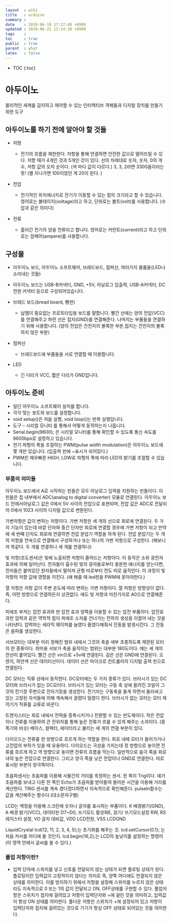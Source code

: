 ```yaml
---
layout  : wiki
title   : arduino
summary : 
date    : 2019-06-19 17:27:48 +0900
updated : 2019-06-21 13:24:38 +0900
tags    : 
toc     : true
public  : true
parent  : what
latex   : false
---
```

* TOC
{:toc}

# 아두이노

물리적인 세계를 감지하고 제어할 수 있는 인터렉티브 객체들과 디지털 장치를 만들기 위한 도구

## 아두이노를 하기 전에 알아야 할 것들

-   저항
    
    -   전기의 흐름을 제한한다. 저항을 통해 연결하면 안전한 값으로 떨어뜨릴 수 있다. 저항 때가 4개인 것과 5개인 것이 있다. 선의 차례대로 숫자, 숫자, 0의 개수, 저항 값의 오차 순이다. (색 마다 값이 다르다.) 3, 3, 2라면 3300옴이라는 뜻! (얠 지나가면 100이었던 게 20이 된다. )
-   전압
    
    -   전기적인 위치에너지로 전기가 이동할 수 있는 힘의 크기라고 할 수 있습니다. 영어로는 볼테이지(voltage)라고 하고, 단위로는 볼트(volt)를 사용합니다. (수압과 같은 의미다)
-   전류
    
    -   흘러간 전기의 양을 전류라고 합니다. 영어로는 커런트(current)라고 하고 단위로는 암페어(ampere)를 사용합니다.

## 구성물

-   아두이노 보드, 아두이노 소프트웨어, 브레드보드, 점퍼선, 여러가지 물품들(LED나 소리내는 것들)
    
-   아두이노 보드는 USB-B커넥터, GND, +5V, 아날로그 입출력, USB-A커넥터, DC 전원 커넥터 등으로 구성되어있습니다.
    
-   브레드 보드(bread board, 빵판)
    
    -   납땜이 필요없는 프로토타입용 보드를 말합니다. 빨간 선에는 양의 전압(VCC)를 연결해주고 파란 선은 접지(GND)를 연결해준다. 나머지는 부품들을 연결하기 위해 사용합니다. (양의 전압은 건전지의 볼록한 부분,접지는 건전지의 볼록하지 않은 부분)
-   점퍼선
    
    -   브레드보드에 부품들을 서로 연결할 때 이용합니다.
-   LED
    
    -   긴 다리가 VCC, 짧은 다리가 GND입니다.

## 아두이노 준비

-   일단 아두이노 소프트웨어 설치를 합니다.
-   각각 맞는 포트와 보드를 설정합니다.
-   void setup()은 처음 실행, void loop()는 반복 실행입니다.
-   도구 – 시리얼 모니터 를 통해서 어떻게 동작하는지 나옵니다.
-   Serial.begin(9600); 은 시리얼 모니터를 통해 확인할 수 있도록 통신 속도를 9600bps로 설정하고 있습니다.
-   전기 파형의 폭을 조절하는 PWM(pulse width modulation)은 아두이노 보드에 몇 개만 있습니다. (입출력 핀에 ~표시가 되어있다.)
-   PWM은 매우빠른 HIGH, LOW로 파형의 폭에 따라 LED의 밝기를 조절할 수 있습니다.

### 부품의 의미들

아두이노 보드에서 A로 시작하는 핀들은 모두 아날로그 입력을 지원하는 핀들이다. 이 핀들은 칩 내부에서 ADC(analog to digital converter) 모듈로 연결된다. 아두이노 보드 안에서아날로그 값은 0에서 5V 사이의 전압으로 표현되며, 전압 값은 ADC로 전달되어 0에서 1023 사이의 디지털 값으로 변환된다.

가변저항은 값이 변하는 저항이다. 가변 저항은 세 개의 선으로 회로에 연결된다. 두 가지 기능이 있는데 바깥 단자와 중간 단자만 회로에 연결할 경우에 가변 저항이 되고 만약에 세 번째 단자도 회로에 연결하면 전압 분압기 역할을 하게 된다. 전압 분압기는 두 개의 저항을 연속으로 연결해서 구성하거나 또는 하나의 가변 저항으로 구성한다. (해보니까 똑같다. 두 개를 연결하나 세 개를 연결하나)

빛 저항(조도센서)은 빛에 노출되면 저항이 줄어드는 저항이다. 이 동작은 소위 광전자 효과에 의해 일어난다. 전자들이 흡수된 빛의 광자들로부터 충분한 에너지를 얻는다면, 전자들은 붙어있던 원자들에서 떨어져 균형 띠로부터 전도 띠로 움직인다. 이 과정이 빛 저항의 저항 값에 영향을 끼친다. (얘 해줄 때 led핀을 PWM에 꽂아야한다.)

열 저항은 저항 값이 주변 온도에 따라 변하는 가변 저항이다. 열 저항은 방향성이 없다. 즉, 어떤 방향으로 연결하든지 상관없다. 얘도 빛 저항과 마찬가지로 A0으로 연결해준다.

피에조 부저는 압전 효과와 반 압전 효과 양쪽을 이용할 수 있는 압전 부품이다. 압전효과란 압력과 같은 역학적 힘이 피에조 소자를 건너가는 전하의 생성을 이끌어 내는 것을 나타낸다. 압력파는 세라믹 웨이퍼를 늘였다 줄였다해줘서 진동을 발생시킨다. 그 진동은 음파를 생성한다.

서브모터는 대부분 미리 정해진 범위 내에서 그것의 축을 세부 조종하도록 제한된 모터의 한 종류이다. 취미용 서보가 축을 움직이는 범위는 대부분 180도이다. 얘는 세 개의 전선이 붙어있다. 빨간 선은 vin으로 +5v에 연결된다. 검은 선은 GND에 연결된다. 오렌지, 하얀색 선은 데이터선이다. 데이터 선은 마이크로 컨트롤러의 디지털 출력 핀으로 연결된다.

DC 모터는 직류 상에서 동작한다. DC모터에는 두 가지 종류가 있다. 브러시가 있는 DC모터와 브러시가 없는 DC모터다. 브러시가 있는 모터는 구동 축 상에 올려진 코일이 그것의 전기장 주변으로 전자기장을 생성한다. 전기자는 구동축을 돌게 하면서 둘러싸고 있는 고정된 자석들에 의해 계속해서 끌렸다 밀렸다 한다. 브러시가 없는 모터는 모터 제어기가 직류를 교류로 바꾼다.

트랜지스터는 회로 내에서 전력을 증폭시키거나 전환할 수 있는 반도체이다. 작은 전압이나 전류를 이용하여 큰 전위차를 통해 높은 전류가 흐를 수 있게 해주는 소자이다. (증폭기와 비슷) 베이스, 컬렉터, 에미터라고 불리는 세 개의 연결 부분이 있다.

다이오드는 전류를 한 방향으로 흐르게 하는 역할을 한다. 회로 내에 모터가 들어가거나 고전압의 부하가 있을 때 유용하다. 다이오드는 극성을 가지는데 정 방향으로 놓이면 전류를 흐르게 하고 역 방향으로 놓이면 전류의 흐름을 막는다. 일반적으로 음극 쪽을 회로 내의 높은 전압으로 연결한다. 그리고 양극 쪽을 낮은 전압이나 GND로 연결한다. 띠로 표시된 부분이 양극쪽이다.

초음파센서는 초음파를 이용해 사물간의 거리를 측정하는 센서. 한 쪽이 Trig이다. 얘가 초음파를 보내고 다른 한 쪽인 Echo가 초음파를 받아들여 돌아온 시간을 이용해 거리를 계산한다. TRIG 센서를 계속 켰다껐다하면서 지속적으로 확인해준다. pulseIn함수는 값을 계산해주는 함수다.(대소문자구별)

LCD는 액정을 이용해 스크린에 숫자나 글자를 표시하는 부품이다. K 배경밝기(GND), A 배경 밝기(VCC), 데이터핀 D7~D0, 쓰기모드 활성화E, 읽기/ 쓰기모드설정 RW, RS레지스터 설정, VO 글자 대비값, VDD LCD전원, VSS LCDGND

LiquidCrystal lcd(12, 11, 2, 3, 4, 5);는 초기화를 해주는 것. lcd.setCursor(0.1); 는 처음 커서를 어디에 둘 것인지. lcd.begin(16,2);는 LCD의 높낮이를 설정하는 명령어(이 영역 안에서 글씨를 쓸 수 있다.)

### 풀업 저항이란?

-   입력 단자에 스위치를 넣고 신호를 전달되지 않는 상태가 되면 플로팅 상태가 된다. 플로팅이란 입력값이 고정적이지 않다는 의미로 즉, 양쪽 어디에도 연결되지 않은 상태를 의미한다. 이를 방지하기 위해서 저항을 설정해 스위치를 누르지 않은 상태라도 지속적으로 0 또는 1의 값이 전달되고 ON, OFF상태를 구현할 수 있다. 풀업저항은 스위치가 접지에 걸려있고 저항이 입력단자와 +에 걸린 것을 의미하고, 입력값이 항상 ON 상태를 의미한다. 풀다운 저항은 스위치가 +에 설정되어 있고 저항이 입력단자와 접지에 걸려있는 것으로 기기가 항상 OFF 상태로 되어있는 것을 의미한다.
